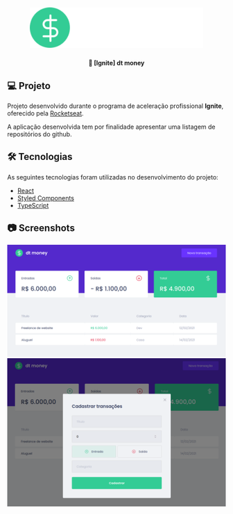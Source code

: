 <h1 align="center">
  <img src=".github/logo.svg" width="400px" alt="dtmoney" />
</h1>

<h4 align="center">
  🚀 [Ignite] dt money
</h4>

## 💻 Projeto

Projeto desenvolvido durante o programa de aceleração profissional **Ignite**, oferecido pela [Rocketseat][rocketseat].

A aplicação desenvolvida tem por finalidade apresentar uma listagem de repositórios do github.

## 🛠 Tecnologias

As seguintes tecnologias foram utilizadas no desenvolvimento do projeto:

- [React][reactjs]
- [Styled Components][styled]
- [TypeScript][typescript]

## 📷 Screenshots

<kbd>
  <img src=".github/screenshot-home.png" alt="dt money home page" width="900" />
</kbd>

<kbd>
  <img src=".github/screenshot-new-transaction.png" alt="dt money new transaction page" width="900" />
</kbd>

[reactjs]: https://reactjs.org/
[rocketseat]: https://rocketseat.com.br/
[styled]: https://styled-components.com/
[typescript]: https://www.typescriptlang.org/
